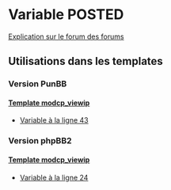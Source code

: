 # Variable POSTED
[Explication sur le forum des forums](http://forum.forumactif.com/t294113-listing-des-variables#POSTED)

## Utilisations dans les templates

### Version PunBB

#### [Template modcp_viewip](punbb/modcp_viewip.md)
* [Variable à la ligne 43](../punbb/modcp_viewip.tpl#L43)

### Version phpBB2

#### [Template modcp_viewip](subsilver/modcp_viewip.md)
* [Variable à la ligne 24](../subsilver/modcp_viewip.tpl#L24)
